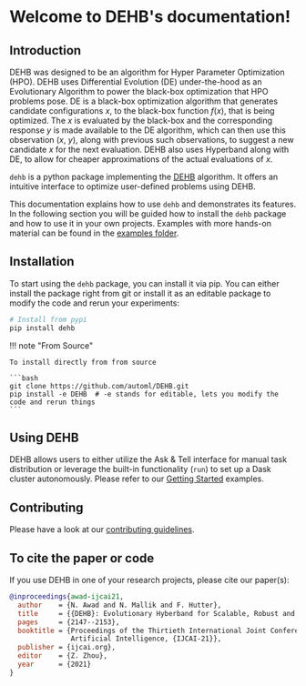 # Welcome to DEHB's documentation!

## Introduction
DEHB was designed to be an algorithm for Hyper Parameter Optimization (HPO). DEHB uses Differential Evolution (DE) under-the-hood as an Evolutionary Algorithm to power the black-box optimization that HPO problems pose. DE is a black-box optimization algorithm that generates candidate configurations $x$, to the black-box function $f(x)$, that is being optimized. The $x$ is evaluated by the black-box and the corresponding response $y$ is made available to the DE algorithm, which can then use this observation ($x$, $y$), along with previous such observations, to suggest a new candidate $x$ for the next evaluation. DEHB also uses Hyperband along with DE, to allow for cheaper approximations of the actual evaluations of $x$.

`dehb` is a python package implementing the [DEHB](https://arxiv.org/abs/2105.09821) algorithm. It offers an intuitive interface to optimize user-defined problems using DEHB.

This documentation explains how to use `dehb` and demonstrates its features. In the following section you will be guided how to install the `dehb` package and how to use it in your own projects. Examples with more hands-on material can be found in the [examples folder](https://github.com/automl/DEHB/tree/master/examples).

## Installation

To start using the `dehb` package, you can install it via pip. You can either install the package right from git or install it as an editable package to modify the code and rerun your experiments:

```bash
# Install from pypi
pip install dehb
```

!!! note "From Source"

    To install directly from from source

    ```bash
    git clone https://github.com/automl/DEHB.git
    pip install -e DEHB  # -e stands for editable, lets you modify the code and rerun things
    ```

## Using DEHB
DEHB allows users to either utilize the Ask & Tell interface for manual task distribution or leverage the built-in functionality (`run`) to set up a Dask cluster autonomously. Please refer to our [Getting Started](getting_started/single_worker.md) examples.

## Contributing
Please have a look at our [contributing guidelines](https://github.com/automl/DEHB/blob/master/CONTRIBUTING.md).

## To cite the paper or code
If you use DEHB in one of your research projects, please cite our paper(s):
```bibtex
@inproceedings{awad-ijcai21,
  author    = {N. Awad and N. Mallik and F. Hutter},
  title     = {{DEHB}: Evolutionary Hyberband for Scalable, Robust and Efficient Hyperparameter Optimization},
  pages     = {2147--2153},
  booktitle = {Proceedings of the Thirtieth International Joint Conference on
               Artificial Intelligence, {IJCAI-21}},
  publisher = {ijcai.org},
  editor    = {Z. Zhou},
  year      = {2021}
}
```